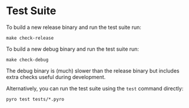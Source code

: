 # Test Suite

To build a new release binary and run the test suite run:

    make check-release

To build a new debug binary and run the test suite run:

    make check-debug

The debug binary is (much) slower than the release binary but includes extra checks useful during development.

Alternatively, you can run the test suite using the `test` command directly:

    pyro test tests/*.pyro
